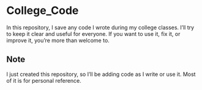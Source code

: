 # College_Code

In this repository, I save any code I wrote during my college classes. I’ll try to keep it clear and useful for everyone. If you want to use it, fix it, or improve it, you’re more than welcome to.

## Note

I just created this repository, so I’ll be adding code as I write or use it. Most of it is for personal reference.

